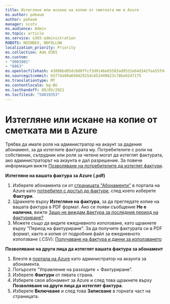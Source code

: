 ```yaml
---
title: Изтегляне или искане на копие от сметката ми в Azure
ms.author: pebaum
author: pebaum
manager: scotv
ms.audience: Admin
ms.topic: article
ms.service: o365-administration
ROBOTS: NOINDEX, NOFOLLOW
localization_priority: Priority
ms.collection: Adm_O365
ms.custom:
- "9003801"
- "6863"
ms.openlocfilehash: 43898bd85dc6d0ffcf3d9146e65583ad9532e64d342fea55fd48e055caf133a4
ms.sourcegitcommit: b5f7da89a650d2915dc652449623c78be6247175
ms.translationtype: MT
ms.contentlocale: bg-BG
ms.lasthandoff: 08/05/2021
ms.locfileid: "54019353"
---
```

# <a name="download-or-request-a-copy-of-my-bill-in-azure"></a>Изтегляне или искане на копие от сметката ми в Azure

Трябва да имате роля на администратор на акаунт за дадения абонамент, за да изтеглите фактурата му. Потребителите с роли на собственик, сътрудник или роля за четене могат да изтеглят фактурата, ако администраторът на акаунта е дал разрешение. За повече информация вижте [Позволяване на потребителите да изтеглят фактури](https://docs.microsoft.com/azure/cost-management-billing/manage/manage-billing-access#opt-in).

**Изтегляне на вашата фактура за Azure (.pdf)**

1. Изберете абонамента си от [страницата "Абонаменти"](https://portal.azure.com/#blade/Microsoft_Azure_Billing/SubscriptionsBlade) в портала на Azure като [потребител с достъп до фактури](https://docs.microsoft.com/azure/cost-management-billing/manage/manage-billing-access?WT.mc_id=Portal-Microsoft_Azure_Support), след което изберете **Фактури**.
2. Щракнете върху **Изтегляне на фактура**, за да прегледате копие на вашата фактура в PDF формат. Ако се появи съобщение **Не е налична**, вижте [Защо не виждам фактура за последния период на фактуриране?](https://docs.microsoft.com/azure/cost-management-billing/manage/download-azure-invoice-daily-usage-date?WT.mc_id=Portal-Microsoft_Azure_Support#noinvoice)
3. Можете също да видите ежедневното използване, като щракнете върху "Период на фактуриране". За да получите фактурата си в PDF формат, както и копие от подробния файл за ежедневното използване (.CSV): [Получаване на фактура и данни за използването](https://docs.microsoft.com/azure/cost-management-billing/manage/download-azure-invoice-daily-usage-date?WT.mc_id=Portal-Microsoft_Azure_Support)  

**Позволяване на други лица да изтеглят вашата фактура за абонамент**

1. Влезте в [портала на Azure](https://portal.azure.com/) като администратор на акаунта за абонамента.
2. Потърсете "Управление на разходите + Фактуриране".
3. Изберете **Фактури** от лявата страна.
4. Изберете своя абонамент за Azure и след това щракнете върху **Позволяване на други лица да изтеглят фактура**.
5. Изберете **Включване** и след това **Записване** в горната част на страницата.
